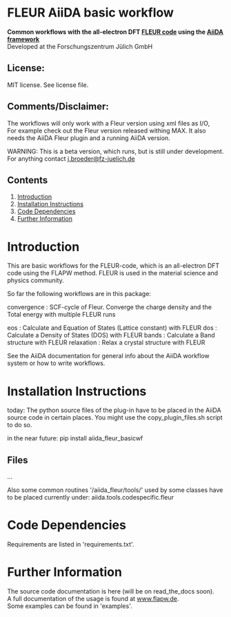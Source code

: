 FLEUR AiiDA basic workflow
===================
**Common workflows with the all-electron DFT [FLEUR code](http://www.flapw.de) using the [AiiDA framework](http://www.aiida.net)**  
Developed at the Forschungszentrum Jülich GmbH  

License:
--------
MIT license.
See license file.


Comments/Disclaimer:
--------------------
The workflows will only work with a Fleur version using xml files as I/O,  
For example check out the Fleur version released withing MAX. 
It also needs the AiiDA Fleur plugin and a running AiiDA version.

WARNING: This is a beta version, which runs, but is still under development.  
For anything contact j.broeder@fz-juelich.de


Contents
--------
1. [Introduction](#Introduction)
2. [Installation Instructions](#Installation)
3. [Code Dependencies](#Dependencies)
4. [Further Information](#FurtherInfo)

Introduction <a name="Introduction"></a>
========================================

This are basic workflows for the FLEUR-code,
which is an all-electron DFT code using the FLAPW method.
FLEUR is used in the material science and physics community.

So far the following workflows are in this package:

convergence : SCF-cycle of Fleur. Converge the charge density and the Total energy with multiple FLEUR runs

eos : Calculate and Equation of States (Lattice constant) with FLEUR
dos : Calculate a Density of States (DOS) with FLEUR
bands : Calculate a Band structure with FLEUR
relaxation : Relax a crystal structure with FLEUR

See the AiiDA documentation for general info about the AiiDA workflow system or how to write workflows.

Installation Instructions <a name="Installation"></a>
=====================================================

today:
The python source files of the plug-in have to be placed in the AiiDA source code in certain places. 
You might use the copy_plugin_files.sh script to do so.

in the near future:
pip install aiida_fleur_basicwf


Files
-----
...

Also some common routines '/aiida_fleur/tools/' used by some classes have to be placed currently under:
aiida.tools.codespecific.fleur 


Code Dependencies <a name="Dependencies"></a>
=============================================

Requirements are listed in 'requirements.txt'.

Further Information <a name="FurtherInfo"></a>
=============================================

The source code documentation is here (will be on read_the_docs soon).  
A full documentation of the usage is found at www.flapw.de.   
Some examples can be found in 'examples'.







